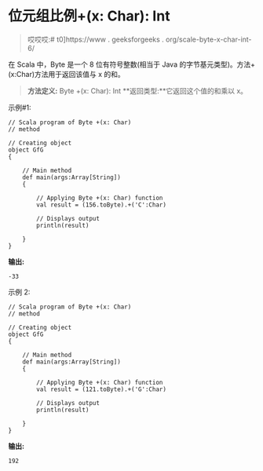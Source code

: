 # 位元组比例+(x: Char): Int

> 哎哎哎:# t0]https://www . geeksforgeeks . org/scale-byte-x-char-int-6/

在 Scala 中，Byte 是一个 8 位有符号整数(相当于 Java 的字节基元类型)。方法+(x:Char)方法用于返回该值与 x 的和。

> **方法定义:** Byte +(x: Char): Int
> **返回类型:**它返回这个值的和乘以 x。

示例#1:

```
// Scala program of Byte +(x: Char)
// method 

// Creating object 
object GfG 
{ 

    // Main method 
    def main(args:Array[String]) 
    { 

        // Applying Byte +(x: Char) function 
        val result = (156.toByte).+('C':Char) 

        // Displays output 
        println(result) 

    } 
} 
```

**输出:**

```
-33
```

示例 2:

```
// Scala program of Byte +(x: Char)
// method 

// Creating object 
object GfG 
{ 

    // Main method 
    def main(args:Array[String]) 
    { 

        // Applying Byte +(x: Char) function 
        val result = (121.toByte).+('G':Char) 

        // Displays output 
        println(result) 

    } 
} 
```

**输出:**

```
192
```